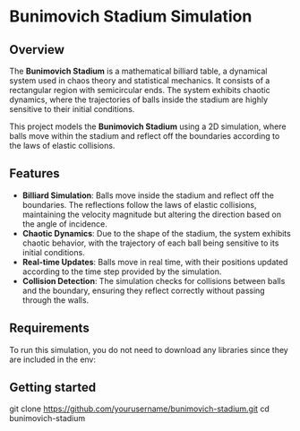 # Bunimovich Stadium Simulation

## Overview

The **Bunimovich Stadium** is a mathematical billiard table, a dynamical system used in chaos theory and statistical mechanics. It consists of a rectangular region with semicircular ends. The system exhibits chaotic dynamics, where the trajectories of balls inside the stadium are highly sensitive to their initial conditions.

This project models the **Bunimovich Stadium** using a 2D simulation, where balls move within the stadium and reflect off the boundaries according to the laws of elastic collisions.

## Features

- **Billiard Simulation**: Balls move inside the stadium and reflect off the boundaries. The reflections follow the laws of elastic collisions, maintaining the velocity magnitude but altering the direction based on the angle of incidence.
- **Chaotic Dynamics**: Due to the shape of the stadium, the system exhibits chaotic behavior, with the trajectory of each ball being sensitive to its initial conditions.
- **Real-time Updates**: Balls move in real time, with their positions updated according to the time step provided by the simulation.
- **Collision Detection**: The simulation checks for collisions between balls and the boundary, ensuring they reflect correctly without passing through the walls.

## Requirements

To run this simulation, you do not need to download any libraries since they are included in the env:

## Getting started
git clone https://github.com/yourusername/bunimovich-stadium.git
cd bunimovich-stadium


